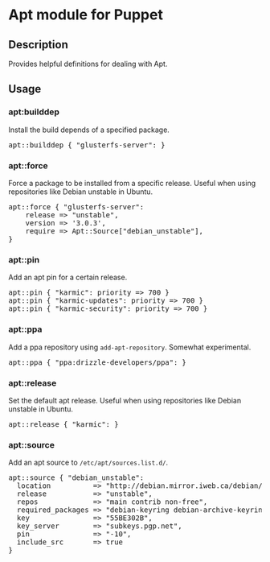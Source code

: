 # Apt module for Puppet

## Description
Provides helpful definitions for dealing with Apt.

## Usage

### apt:builddep
Install the build depends of a specified package.
<pre>
apt::builddep { "glusterfs-server": }
</pre>

### apt::force
Force a package to be installed from a specific release.  Useful when using repositories like Debian unstable in Ubuntu.
<pre>
apt::force { "glusterfs-server":
	release => "unstable",
	version => '3.0.3',
	require => Apt::Source["debian_unstable"],
}
</pre>

### apt::pin
Add an apt pin for a certain release.
<pre>
apt::pin { "karmic": priority => 700 }
apt::pin { "karmic-updates": priority => 700 }
apt::pin { "karmic-security": priority => 700 }
</pre>

### apt::ppa
Add a ppa repository using `add-apt-repository`.  Somewhat experimental.
<pre>
apt::ppa { "ppa:drizzle-developers/ppa": }
</pre>

### apt::release
Set the default apt release.  Useful when using repositories like Debian unstable in Ubuntu.
<pre>
apt::release { "karmic": }
</pre>

### apt::source
Add an apt source to `/etc/apt/sources.list.d/`.
<pre>
apt::source { "debian_unstable":
  location          => "http://debian.mirror.iweb.ca/debian/",
  release           => "unstable",
  repos             => "main contrib non-free",
  required_packages => "debian-keyring debian-archive-keyring",
  key               => "55BE302B",
  key_server        => "subkeys.pgp.net",
  pin               => "-10",
  include_src       => true
}
</pre>
